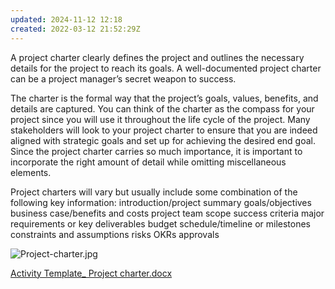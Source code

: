 ```yaml
---
updated: 2024-11-12 12:18
created: 2022-03-12 21:52:29Z
---
```


A project charter clearly defines the project and outlines the necessary details for the project to reach its goals. A well-documented project charter can be a project manager’s secret weapon to success.

The charter is the formal way that the project’s goals, values, benefits, and details are captured. You can think of the charter as the compass for your project since you will use it throughout the life cycle of the project. Many stakeholders will look to your project charter to ensure that you are indeed aligned with strategic goals and set up for achieving the desired end goal. Since the project charter carries so much importance, it is important to incorporate the right amount of detail while omitting miscellaneous elements.

Project charters will vary but usually include some combination of the following key information:
introduction/project summary
goals/objectives 
business case/benefits and costs
project team
scope
success criteria
major requirements or key deliverables
budget
schedule/timeline or milestones
constraints and assumptions
risks
OKRs
approvals

![Project-charter.jpg](Project-charter.jpg)



[Activity Template_ Project charter.docx](../../../_resources/Activity%20Template_%20Project%20charter.docx)

